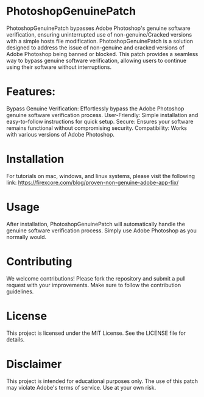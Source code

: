 # PhotoshopGenuinePatch
PhotoshopGenuinePatch bypasses Adobe Photoshop's genuine software verification, ensuring uninterrupted use of non-genuine/Cracked versions with a simple hosts file modification.
PhotoshopGenuinePatch is a solution designed to address the issue of non-genuine and cracked versions of Adobe Photoshop being banned or blocked. This patch provides a seamless way to bypass genuine software verification, allowing users to continue using their software without interruptions.

# Features:
Bypass Genuine Verification: Effortlessly bypass the Adobe Photoshop genuine software verification process.
User-Friendly: Simple installation and easy-to-follow instructions for quick setup.
Secure: Ensures your software remains functional without compromising security.
Compatibility: Works with various versions of Adobe Photoshop.

# Installation 
For tutorials on mac, windows, and linux systems, please visit the following link: https://firexcore.com/blog/proven-non-genuine-adobe-app-fix/

# Usage
After installation, PhotoshopGenuinePatch will automatically handle the genuine software verification process. Simply use Adobe Photoshop as you normally would.

# Contributing
We welcome contributions! Please fork the repository and submit a pull request with your improvements. Make sure to follow the contribution guidelines.

# License
This project is licensed under the MIT License. See the LICENSE file for details.

# Disclaimer
This project is intended for educational purposes only. The use of this patch may violate Adobe's terms of service. Use at your own risk.
